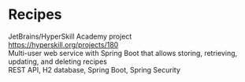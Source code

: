 # Recipes
JetBrains/HyperSkill Academy project\
https://hyperskill.org/projects/180 \
Multi-user web service with Spring Boot that allows storing, retrieving, updating, and deleting recipes \
REST API, H2 database, Spring Boot, Spring Security
